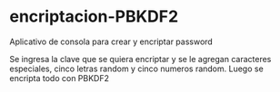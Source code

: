 # encriptacion-PBKDF2
Aplicativo de consola para crear y encriptar password

Se ingresa la clave que se quiera encriptar y se le agregan caracteres especiales, cinco letras random y cinco numeros random.
Luego se encripta todo con PBKDF2
